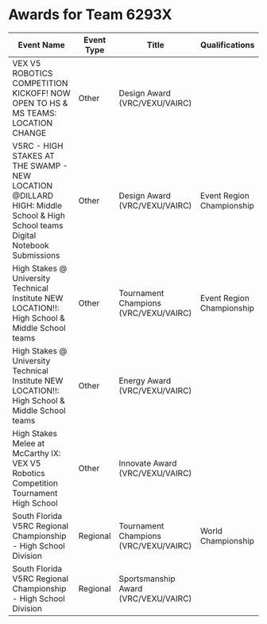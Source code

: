 # Awards for Team 6293X

| Event Name | Event Type | Title | Qualifications |
|------------|------------|-------|----------------|
| VEX V5 ROBOTICS COMPETITION KICKOFF! NOW OPEN TO HS & MS TEAMS: LOCATION CHANGE | Other | Design Award (VRC/VEXU/VAIRC) |  |
| V5RC - HIGH STAKES AT THE SWAMP - NEW LOCATION @DILLARD HIGH: Middle School & High School teams Digital Notebook Submissions | Other | Design Award (VRC/VEXU/VAIRC) | Event Region Championship |
| High Stakes @ University Technical Institute NEW LOCATION!!: High School & Middle School teams | Other | Tournament Champions (VRC/VEXU/VAIRC) | Event Region Championship |
| High Stakes @ University Technical Institute NEW LOCATION!!: High School & Middle School teams | Other | Energy Award (VRC/VEXU/VAIRC) |  |
| High Stakes Melee at McCarthy lX: VEX V5 Robotics Competition Tournament High School | Other | Innovate Award (VRC/VEXU/VAIRC) |  |
| South Florida V5RC Regional Championship - High School Division | Regional | Tournament Champions (VRC/VEXU/VAIRC) | World Championship |
| South Florida V5RC Regional Championship - High School Division | Regional | Sportsmanship Award (VRC/VEXU/VAIRC) |  |
